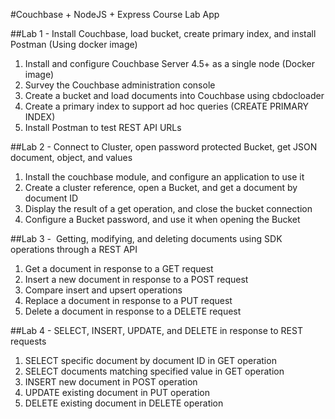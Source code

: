 #Couchbase + NodeJS + Express Course Lab App

##Lab 1​ - Install Couchbase, load bucket, create primary index, and install Postman (Using docker image)

  1. Install and configure Couchbase Server 4.5+ as a single node (Docker image)
  2. Survey the Couchbase administration console 
  3. Create a bucket and load documents into Couchbase using cbdocloader 
  4. Create a primary index to support ad hoc queries (CREATE PRIMARY INDEX) 
  5. Install Postman to test REST API URLs

##Lab 2 - Connect to Cluster, open password protected Bucket, get JSON document, object, and values

  1. Install the couchbase module, and configure an application to use it
  2. Create a cluster reference, open a Bucket, and get a document by document ID
  3. Display the result of a get operation, and close the bucket connection
  4. Configure a Bucket password, and use it when opening the Bucket

##Lab 3 - ​ Getting, modifying, and deleting documents using SDK operations through a REST API
 
  1. Get a document in response to a GET request
  2. Insert a new document in response to a POST request
  3. Compare insert and upsert operations
  4. Replace a document in response to a PUT request
  5. Delete a document in response to a DELETE request

##Lab 4 - SELECT, INSERT, UPDATE, and DELETE in response to REST requests

  1. SELECT specific document by document ID in GET operation 
  2. SELECT documents matching specified value in GET operation 
  3. INSERT new document in POST operation 
  4. UPDATE existing document in PUT operation 
  5. DELETE existing document in DELETE operation
